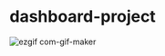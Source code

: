 # dashboard-project

![ezgif com-gif-maker](https://user-images.githubusercontent.com/47321783/170668686-c2d22628-025a-4187-971a-bcd57c361837.gif)
